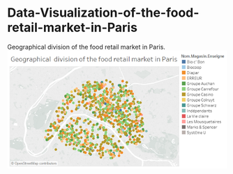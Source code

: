 # Data-Visualization-of-the-food-retail-market-in-Paris
Geographical division of the food retail market in Paris.
<br>
![Test Image 1](foodretailParis.png)
